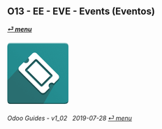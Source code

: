 ## O13 - EE - EVE - Events (Eventos)
#### [_&#x23CE; menu_](/o13/ee/o13-ee-guides_menu.md)  
### ![eve](/doc/img/event.png)
	
###### Odoo Guides - v1_02 &nbsp; 2019-07-28  [_&#x23CE; menu_](/o13/ee/o13-ee-guides_menu.md)  


